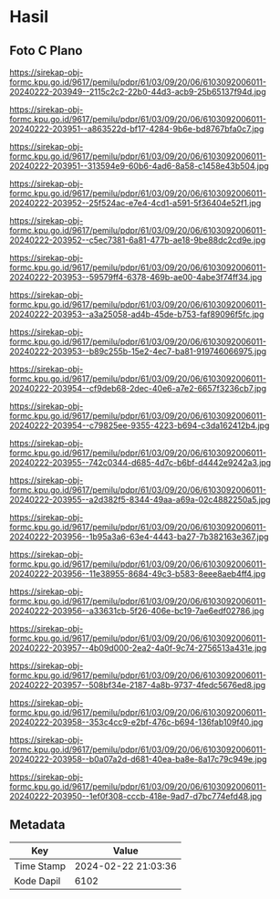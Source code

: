# Hasil

## Foto C Plano

https://sirekap-obj-formc.kpu.go.id/9617/pemilu/pdpr/61/03/09/20/06/6103092006011-20240222-203949--2115c2c2-22b0-44d3-acb9-25b65137f94d.jpg

https://sirekap-obj-formc.kpu.go.id/9617/pemilu/pdpr/61/03/09/20/06/6103092006011-20240222-203951--a863522d-bf17-4284-9b6e-bd8767bfa0c7.jpg

https://sirekap-obj-formc.kpu.go.id/9617/pemilu/pdpr/61/03/09/20/06/6103092006011-20240222-203951--313594e9-60b6-4ad6-8a58-c1458e43b504.jpg

https://sirekap-obj-formc.kpu.go.id/9617/pemilu/pdpr/61/03/09/20/06/6103092006011-20240222-203952--25f524ac-e7e4-4cd1-a591-5f36404e52f1.jpg

https://sirekap-obj-formc.kpu.go.id/9617/pemilu/pdpr/61/03/09/20/06/6103092006011-20240222-203952--c5ec7381-6a81-477b-ae18-9be88dc2cd9e.jpg

https://sirekap-obj-formc.kpu.go.id/9617/pemilu/pdpr/61/03/09/20/06/6103092006011-20240222-203953--59579ff4-6378-469b-ae00-4abe3f74ff34.jpg

https://sirekap-obj-formc.kpu.go.id/9617/pemilu/pdpr/61/03/09/20/06/6103092006011-20240222-203953--a3a25058-ad4b-45de-b753-faf89096f5fc.jpg

https://sirekap-obj-formc.kpu.go.id/9617/pemilu/pdpr/61/03/09/20/06/6103092006011-20240222-203953--b89c255b-15e2-4ec7-ba81-919746066975.jpg

https://sirekap-obj-formc.kpu.go.id/9617/pemilu/pdpr/61/03/09/20/06/6103092006011-20240222-203954--cf9deb68-2dec-40e6-a7e2-6657f3236cb7.jpg

https://sirekap-obj-formc.kpu.go.id/9617/pemilu/pdpr/61/03/09/20/06/6103092006011-20240222-203954--c79825ee-9355-4223-b694-c3da162412b4.jpg

https://sirekap-obj-formc.kpu.go.id/9617/pemilu/pdpr/61/03/09/20/06/6103092006011-20240222-203955--742c0344-d685-4d7c-b6bf-d4442e9242a3.jpg

https://sirekap-obj-formc.kpu.go.id/9617/pemilu/pdpr/61/03/09/20/06/6103092006011-20240222-203955--a2d382f5-8344-49aa-a69a-02c4882250a5.jpg

https://sirekap-obj-formc.kpu.go.id/9617/pemilu/pdpr/61/03/09/20/06/6103092006011-20240222-203956--1b95a3a6-63e4-4443-ba27-7b382163e367.jpg

https://sirekap-obj-formc.kpu.go.id/9617/pemilu/pdpr/61/03/09/20/06/6103092006011-20240222-203956--11e38955-8684-49c3-b583-8eee8aeb4ff4.jpg

https://sirekap-obj-formc.kpu.go.id/9617/pemilu/pdpr/61/03/09/20/06/6103092006011-20240222-203956--a33631cb-5f26-406e-bc19-7ae6edf02786.jpg

https://sirekap-obj-formc.kpu.go.id/9617/pemilu/pdpr/61/03/09/20/06/6103092006011-20240222-203957--4b09d000-2ea2-4a0f-9c74-2756513a431e.jpg

https://sirekap-obj-formc.kpu.go.id/9617/pemilu/pdpr/61/03/09/20/06/6103092006011-20240222-203957--508bf34e-2187-4a8b-9737-4fedc5676ed8.jpg

https://sirekap-obj-formc.kpu.go.id/9617/pemilu/pdpr/61/03/09/20/06/6103092006011-20240222-203958--353c4cc9-e2bf-476c-b694-136fab109f40.jpg

https://sirekap-obj-formc.kpu.go.id/9617/pemilu/pdpr/61/03/09/20/06/6103092006011-20240222-203958--b0a07a2d-d681-40ea-ba8e-8a17c79c949e.jpg

https://sirekap-obj-formc.kpu.go.id/9617/pemilu/pdpr/61/03/09/20/06/6103092006011-20240222-203950--1ef0f308-cccb-418e-9ad7-d7bc774efd48.jpg


## Metadata

| Key        | Value               |
| ---------- | ------------------- |
| Time Stamp | 2024-02-22 21:03:36 |
| Kode Dapil | 6102                |



